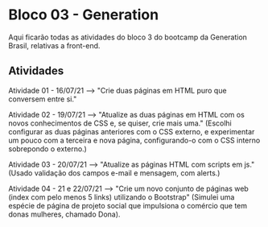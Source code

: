 # Bloco 03 - Generation
Aqui ficarão todas as atividades do bloco 3 do bootcamp da Generation Brasil, relativas a front-end.

## Atividades

Atividade 01 - 16/07/21 --> "Crie duas páginas em HTML puro que conversem entre si."

Atividade 02 - 19/07/21 --> "Atualize as duas páginas em HTML com os novos conhecimentos de CSS e, se quiser, crie mais uma." (Escolhi configurar as duas páginas anteriores com o CSS externo, e experimentar um pouco com a terceira e nova página, configurando-o com o CSS interno sobrepondo o externo.)

Atividade 03 - 20/07/21 --> "Atualize as páginas HTML com scripts em js." (Usado validação dos campos e-mail e mensagem, com alerts.)

Atividade 04 - 21 e 22/07/21 --> "Crie um novo conjunto de páginas web (index com pelo menos 5 links) utilizando o Bootstrap" (Simulei uma espécie de página de projeto social que impulsiona o comércio que tem donas mulheres, chamado Dona).

